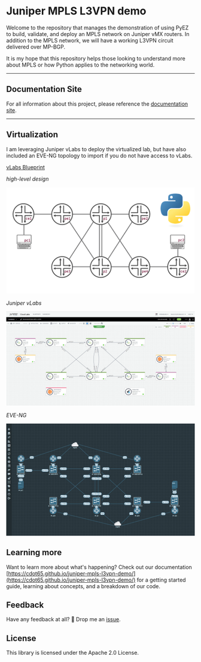 # Juniper MPLS L3VPN demo

Welcome to the repository that manages the demonstration of using PyEZ to build, validate, and deploy an MPLS network on Juniper vMX routers. In addition to the MPLS network, we will have a working L3VPN circuit delivered over MP-BGP.

It is my hope that this repository helps those looking to understand more about MPLS or how Python applies to the networking world.

---

## Documentation Site

For all information about this project, please reference the [documentation site](https://cdot65.github.io/juniper-mpls-l3vpn-demo/).

---

## Virtualization

I am leveraging Juniper vLabs to deploy the virtualized lab, but have also included an EVE-NG topology to import if you do not have access to vLabs.

[vLabs Blueprint](https://portal.cloudlabs.juniper.net/RM/Diagram/Index/74601771-360a-4d01-80c9-c1f41f5d2438?diagramType=Topology)

_high-level design_

![topology](./site/content/assets/images/topology.svg)

_Juniper vLabs_

![topology](./site/content/assets/images/vlabs.png)

_EVE-NG_

![topology](./site/content/assets/images/eve-ng.png)

## Learning more

Want to learn more about what's happening? Check out our documentation [https://cdot65.github.io/juniper-mpls-l3vpn-demo/](https://cdot65.github.io/juniper-mpls-l3vpn-demo/) for a getting started guide, learning about concepts, and a breakdown of our code.

## Feedback

Have any feedback at all? 🙏 Drop me an [issue](https://github.com/cdot65/juniper-mpls-l3vpn-demo/issues).

## License

This library is licensed under the Apache 2.0 License.
